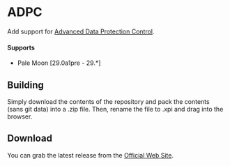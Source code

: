 # ADPC
Add support for [Advanced Data Protection Control](https://www.dataprotectioncontrol.org/).

#### Supports
 * Pale Moon [29.0a1pre - 29.*]

## Building
Simply download the contents of the repository and pack the contents (sans git data) into a .zip file. Then, rename the file to .xpi and drag into the browser.

## Download
You can grab the latest release from the [Official Web Site](//realityripple.com/Software/Mozilla-Extensions/ADPC/).
